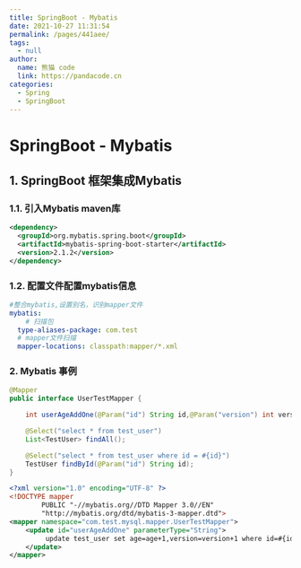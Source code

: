 ```yaml
---
title: SpringBoot - Mybatis
date: 2021-10-27 11:31:54
permalink: /pages/441aee/
tags: 
  - null
author: 
  name: 熊猫 code
  link: https://pandacode.cn
categories: 
  - Spring
  - SpringBoot
---
```


# SpringBoot - Mybatis

## 1. SpringBoot 框架集成Mybatis

### 1.1. 引入Mybatis maven库

```xml
<dependency>
  <groupId>org.mybatis.spring.boot</groupId>
  <artifactId>mybatis-spring-boot-starter</artifactId>
  <version>2.1.2</version>
</dependency>
```

### 1.2. 配置文件配置mybatis信息

```yaml
#整合mybatis,设置别名，识别mapper文件
mybatis:
	# 扫描包
  type-aliases-package: com.test
  # mapper文件扫描
  mapper-locations: classpath:mapper/*.xml
```

### 2. Mybatis 事例

```java
@Mapper
public interface UserTestMapper {

    int userAgeAddOne(@Param("id") String id,@Param("version") int version);

    @Select("select * from test_user")
    List<TestUser> findAll();

    @Select("select * from test_user where id = #{id}")
    TestUser findById(@Param("id") String id);
}
```

```xml
<?xml version="1.0" encoding="UTF-8" ?>
<!DOCTYPE mapper
        PUBLIC "-//mybatis.org//DTD Mapper 3.0//EN"
        "http://mybatis.org/dtd/mybatis-3-mapper.dtd">
<mapper namespace="com.test.mysql.mapper.UserTestMapper">
    <update id="userAgeAddOne" parameterType="String">
         update test_user set age=age+1,version=version+1 where id=#{id} and version=#{version};
    </update>
</mapper>
```

